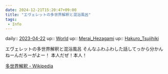 ```yaml
---
date: 2024-12-21T15:20:47+09:00
title: "エヴェレットの多世界解釈と混浴風呂"
tags:
 - Info
---
```


daily:: [2023-04-22](/Daily_Note/2023-04-22.md)
up:: [World](Bar/Novel/Topics/World.md)
up:: [Merai_Hezagami](../Bar/Novel/Nacaria/Merai_Hezagami.md)
up:: [Hakuro_Tsujihiki](Hakuro_Tsujihiki.md)

エヴェレットの多世界解釈と混浴風呂
そんなふわふわした話してっから分かんねーんだろーがよー！
本人だぜ！本人！

[多世界解釈 - Wikipedia](https://ja.wikipedia.org/wiki/%E5%A4%9A%E4%B8%96%E7%95%8C%E8%A7%A3%E9%87%88)